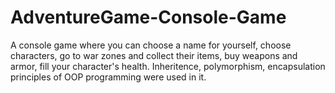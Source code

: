 # AdventureGame-Console-Game
A console game where you can choose a name for yourself, choose characters, go to war zones and collect their items, buy weapons and armor, fill your character's health. Inheritence, polymorphism, encapsulation principles of OOP programming were used in it.
